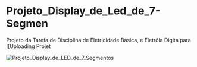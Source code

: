 # Projeto_Display_de_Led_de_7-Segmen
Projeto da Tarefa de Disciplina de Eletricidade Básica, e Eletrôia Digita para 
![Uploading Projet

![Projeto_Display_de_LED_de_7_Segmentos](https://github.com/user-attachments/assets/9eec8055-4d3a-4ee0-8d12-18627fa1eed5)
